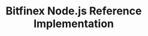 ---
includes:
  - introduction
  - rest
  - websocket

title: Bitfinex Node.js Reference Implementation

language_tabs:
  - javascript: Node.js

toc_footers:
  - <a href='https://bitfinex.com'><strong>Back to Bitfinex</strong></a>
  - <a href='https://github.com/bitfinexcom/bitfinex-api-node/tree/master'><strong>Library Github</strong></a>
  - <a href='https://github.com/bitfinexcom/bitfinex-api-node/tree/Documentation'><strong>Documentation Github</strong></a>
  - <a href='http://bitfinexcom.github.io/bitfinex-api-node/coverage/lcov-report/index.html'><strong>Coverage Report</strong></a>
---